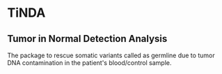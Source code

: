 # TiNDA
## Tumor in Normal Detection Analysis
The package to rescue somatic variants called as germline due to
   tumor DNA contamination in the patient's blood/control sample.
